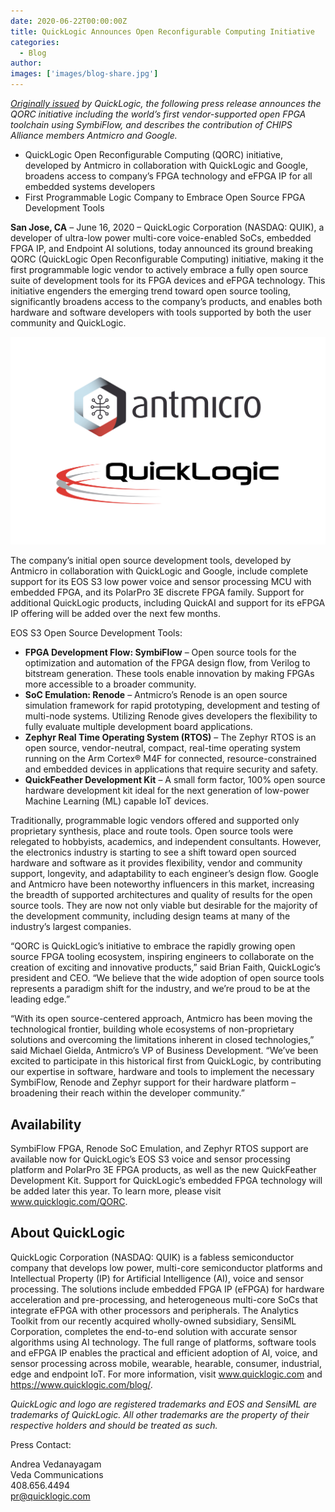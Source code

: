 ```yaml
---
date: 2020-06-22T00:00:00Z
title: QuickLogic Announces Open Reconfigurable Computing Initiative
categories:
  - Blog
author:
images: ['images/blog-share.jpg']
---
```


*[Originally issued](https://ir.quicklogic.com/press-releases/detail/535/quicklogic-announces-open-reconfigurable-computing) by QuickLogic, the following press release announces the QORC initiative including the world’s first vendor-supported open FPGA toolchain using SymbiFlow, and describes the contribution of CHIPS Alliance members Antmicro and Google.*

- QuickLogic Open Reconfigurable Computing (QORC) initiative, developed by Antmicro in collaboration with QuickLogic and Google, broadens access to company’s FPGA technology and eFPGA IP for all embedded systems developers
- First Programmable Logic Company to Embrace Open Source FPGA Development Tools

**San Jose, CA** – June 16, 2020 – QuickLogic Corporation (NASDAQ: QUIK), a developer of ultra-low power multi-core voice-enabled SoCs, embedded FPGA IP, and Endpoint AI solutions, today announced its ground breaking QORC (QuickLogic Open Reconfigurable Computing) initiative, making it the first programmable logic vendor to actively embrace a fully open source suite of development tools for its FPGA devices and eFPGA technology. This initiative engenders the emerging trend toward open source tooling, significantly broadens access to the company’s products, and enables both hardware and software developers with tools supported by both the user community and QuickLogic.

![](PR_Antmicro_QuickLogic_blog.svg)

The company’s initial open source development tools, developed by Antmicro in collaboration with QuickLogic and Google, include complete support for its EOS S3 low power voice and sensor processing MCU with embedded FPGA, and its PolarPro 3E discrete FPGA family. Support for additional QuickLogic products, including QuickAI and support for its eFPGA IP offering will be added over the next few months.

EOS S3 Open Source Development Tools:

- **FPGA Development Flow: SymbiFlow** – Open source tools for the optimization and automation of the FPGA design flow, from Verilog to bitstream generation. These tools enable innovation by making FPGAs more accessible to a broader community.
- **SoC Emulation: Renode** – Antmicro’s Renode is an open source simulation framework for rapid prototyping, development and testing of multi-node systems. Utilizing Renode gives developers the flexibility to fully evaluate multiple development board applications.
- **Zephyr Real Time Operating System (RTOS)** – The Zephyr RTOS is an open source, vendor-neutral, compact, real-time operating system running on the Arm Cortex® M4F for connected, resource-constrained and embedded devices in applications that require security and safety.
- **QuickFeather Development Kit** – A small form factor, 100% open source hardware development kit ideal for the next generation of low-power Machine Learning (ML) capable IoT devices.

Traditionally, programmable logic vendors offered and supported only proprietary synthesis, place and route tools. Open source tools were relegated to hobbyists, academics, and independent consultants. However, the electronics industry is starting to see a shift toward open sourced hardware and software as it provides flexibility, vendor and community support, longevity, and adaptability to each engineer’s design flow. Google and Antmicro have been noteworthy influencers in this market, increasing the breadth of supported architectures and quality of results for the open source tools. They are now not only viable but desirable for the majority of the development community, including design teams at many of the industry’s largest companies.

“QORC is QuickLogic’s initiative to embrace the rapidly growing open source FPGA tooling ecosystem, inspiring engineers to collaborate on the creation of exciting and innovative products,” said Brian Faith, QuickLogic’s president and CEO. “We believe that the wide adoption of open source tools represents a paradigm shift for the industry, and we’re proud to be at the leading edge.”

“With its open source-centered approach, Antmicro has been moving the technological frontier, building whole ecosystems of non-proprietary solutions and overcoming the limitations inherent in closed technologies,” said Michael Gielda, Antmicro’s VP of Business Development. “We’ve been excited to participate in this historical first from QuickLogic, by contributing our expertise in software, hardware and tools to implement the necessary SymbiFlow, Renode and Zephyr support for their hardware platform – broadening their reach within the developer community.”

## Availability

SymbiFlow FPGA, Renode SoC Emulation, and Zephyr RTOS support are available now for QuickLogic’s EOS S3 voice and sensor processing platform and PolarPro 3E FPGA products, as well as the new QuickFeather Development Kit. Support for QuickLogic’s embedded FPGA technology will be added later this year. To learn more, please visit www.quicklogic.com/QORC.

## About QuickLogic

QuickLogic Corporation (NASDAQ: QUIK) is a fabless semiconductor company that develops low power, multi-core semiconductor platforms and Intellectual Property (IP) for Artificial Intelligence (AI), voice and sensor processing. The solutions include embedded FPGA IP (eFPGA) for hardware acceleration and pre-processing, and heterogeneous multi-core SoCs that integrate eFPGA with other processors and peripherals. The Analytics Toolkit from our recently acquired wholly-owned subsidiary, SensiML Corporation, completes the end-to-end solution with accurate sensor algorithms using AI technology. The full range of platforms, software tools and eFPGA IP enables the practical and efficient adoption of AI, voice, and sensor processing across mobile, wearable, hearable, consumer, industrial, edge and endpoint IoT. For more information, visit www.quicklogic.com and https://www.quicklogic.com/blog/.

*QuickLogic and logo are registered trademarks and EOS and SensiML are trademarks of QuickLogic. All other trademarks are the property of their respective holders and should be treated as such.*

Press Contact:

Andrea Vedanayagam  
Veda Communications  
408.656.4494  
pr@quicklogic.com